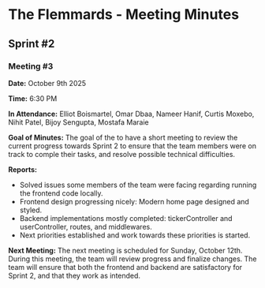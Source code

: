 # The Flemmards - Meeting Minutes

## Sprint #2

### Meeting #3

**Date:** October 9th 2025
 
**Time:** 6:30 PM

**In Attendance:**
Elliot Boismartel, Omar Dbaa, Nameer Hanif, Curtis Moxebo, Nihit Patel, Bijoy Sengupta, Mostafa Maraie

**Goal of Minutes:**
The goal of the to have a short meeting to review the current progress towards Sprint 2 to ensure that the team members were on track to comple their tasks, and resolve possible technical difficulties.
 
**Reports:** 
- Solved issues some members of the team were facing regarding running the frontend code locally.
- Frontend design progressing nicely: Modern home page designed and styled.
- Backend implementations mostly completed: tickerController and userController, routes, and middlewares.
- Next priorities established and work towards these priorities is started.

**Next Meeting:**
The next meeting is scheduled for Sunday, October 12th. During this meeting, the team will review progress and finalize changes. The team will ensure that both the frontend and backend are satisfactory for Sprint 2, and that they work as intended.